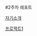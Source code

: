 #2주차 레포트

[자기소개](https://seveneleven2707.github.io/Cordova/week2/startbootstrap-freelancer-gh-pages/index.html)

[프로젝트1](https://seveneleven2707.github.io/Cordova/week3/week3.html)
